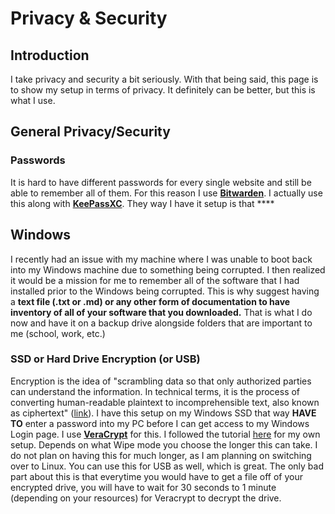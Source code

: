 # Privacy & Security

## Introduction

I take privacy and security a bit seriously. With that being said, this page is to show my setup in terms of privacy. It definitely can be better, but this is what I use.

## General Privacy/Security

### Passwords

It is hard to have different passwords for every single website and still be able to remember all of them. For this reason I use [**Bitwarden**](https://bitwarden.com/). I actually use this along with [**KeePassXC**](https://keepassxc.org/). They way I have it setup is that   **** 

## Windows

I recently had an issue with my machine where I was unable to boot back into my Windows machine due to something being corrupted. I then realized it would be a mission for me to remember all of the software that I had installed prior to the Windows being corrupted. This is why suggest having a **text file \(.txt or .md\) or any other form of documentation to have inventory of all of your software that you downloaded.** That is what I do now and have it on a backup drive alongside folders that are important to me \(school, work, etc.\)

### SSD or Hard Drive Encryption \(or USB\)

Encryption is the idea of "scrambling data so that only authorized parties can understand the information. In technical terms, it is the process of converting human-readable plaintext to incomprehensible text, also known as ciphertext" \([link](https://www.cloudflare.com/learning/ssl/what-is-encryption/)\). I have this setup on my Windows SSD that way **HAVE TO** enter a password into my PC before I can get access to my Windows Login page. I use [**VeraCrypt**](https://www.veracrypt.fr/en/Home.html) for this. I followed the tutorial [here](https://www.howtogeek.com/howto/6169/use-truecrypt-to-secure-your-data/) for my own setup. Depends on what Wipe mode you choose the longer this can take. I do not plan on having this for much longer, as I am planning on switching over to Linux. You can use this for USB as well, which is great. The only bad part about this is that everytime you would have to get a file off of your encrypted drive, you will have to wait for 30 seconds to 1 minute \(depending on your resources\) for Veracrypt to decrypt the drive.









